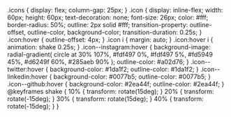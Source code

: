 .icons {
	display: flex;
	column-gap: 25px;
}
.icon {
	display: inline-flex;
	width: 60px;
	height: 60px;
	text-decoration: none;
	font-size: 26px;
	color: #fff;
	border-radius: 50%;
	outline: 2px solid #fff;
	transition-property: outline-offset, outline-color, background-color;
	transition-duration: 0.25s;
}
.icon:hover {
	outline-offset: 4px;
}
.icon i {
	margin: auto;
}
.icon:hover i {
	animation: shake 0.25s;
}
.icon--instagram:hover {
	background-image: radial-gradient(
		circle at 30% 107%,
		#fdf497 0%,
		#fdf497 5%,
		#fd5949 45%,
		#d6249f 60%,
		#285aeb 90%
	);
	outline-color: #a02d76;
}
.icon--twitter:hover {
	background-color: #1da1f2;
	outline-color: #1da1f2;
}
.icon--linkedin:hover {
	background-color: #0077b5;
	outline-color: #0077b5;
}
.icon--github:hover {
	background-color: #2ea44f;
	outline-color: #2ea44f;
}
@keyframes shake {
	10% {
		transform: rotate(15deg);
	}
	20% {
		transform: rotate(-15deg);
	}
	30% {
		transform: rotate(15deg);
	}
	40% {
		transform: rotate(-15deg);
	}
}
